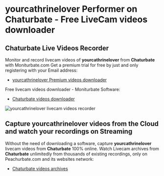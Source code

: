 # yourcathrinelover Performer on Chaturbate - Free LiveCam videos downloader

## Chaturbate Live Videos Recorder

Monitor and record livecam videos of **yourcathrinelover** from **Chaturbate** with Moniturbate.com
Get a premium trial for free by just and only registering with your Email address:
* [yourcathrinelover Premium videos downloader](https://moniturbate.com/request-demo-licence-key.html)

Free livecam videos downloader - Moniturbate Software:
* [Chaturbate videos downloader](https://moniturbate.com/moniturbate-download-software.html)

![yourcathrinelover livecam videos recorder](https://peachurnet.com/templates/moniturbate-software.png)


## Capture yourcathrinelover videos from the Cloud and watch your recordings on Streaming

Without the need of downloading a software, capture **yourcathrinelover** livecam videos from **Chaturbate** 100% online.
Watch Livecam archives from **Chaturbate** unlimitedly from thousands of existing recordings, only on Peachurbate.com and its websites network:
* [Chaturbate videos archives](https://peachurnet.com/)